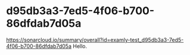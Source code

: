 # d95db3a3-7ed5-4f06-b700-86dfdab7d05a
https://sonarcloud.io/summary/overall?id=examly-test_d95db3a3-7ed5-4f06-b700-86dfdab7d05a
Hello.